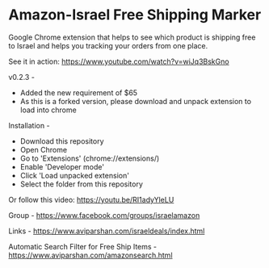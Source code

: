 # Amazon-Israel Free Shipping Marker
Google Chrome extension that helps to see which product is shipping free to Israel and helps you tracking your orders from one place.

See it in action: https://www.youtube.com/watch?v=wiJq3BskGno

v0.2.3 - 
- Added the new requirement of $65
- As this is a forked version, please download and unpack extension to load into chrome


Installation - 
- Download this repository
- Open Chrome
- Go to 'Extensions' (chrome://extensions/)
- Enable 'Developer mode'
- Click 'Load unpacked extension'
- Select the  folder from this repository

Or follow this video: https://youtu.be/RI1adyYleLU

Group - https://www.facebook.com/groups/israelamazon

Links - https://www.aviparshan.com/israeldeals/index.html

Automatic Search Filter for Free Ship Items - https://www.aviparshan.com/amazonsearch.html